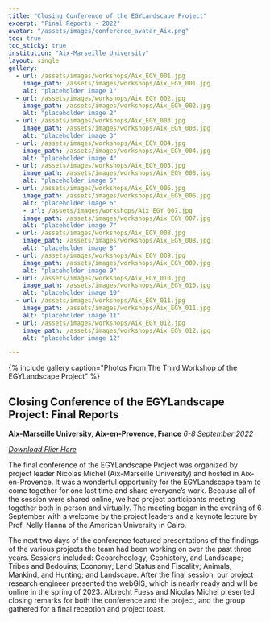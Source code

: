 ```yaml
---
title: "Closing Conference of the EGYLandscape Project"
excerpt: "Final Reports - 2022"
avatar: "/assets/images/conference_avatar_Aix.png"
toc: true
toc_sticky: true
institution: "Aix-Marseille University"
layout: single
gallery:
  - url: /assets/images/workshops/Aix_EGY_001.jpg
    image_path: /assets/images/workshops/Aix_EGY_001.jpg
    alt: "placeholder image 1"
  - url: /assets/images/workshops/Aix_EGY_002.jpg
    image_path: /assets/images/workshops/Aix_EGY_002.jpg
    alt: "placeholder image 2"
  - url: /assets/images/workshops/Aix_EGY_003.jpg
    image_path: /assets/images/workshops/Aix_EGY_003.jpg
    alt: "placeholder image 3"
  - url: /assets/images/workshops/Aix_EGY_004.jpg
    image_path: /assets/images/workshops/Aix_EGY_004.jpg
    alt: "placeholder image 4"
  - url: /assets/images/workshops/Aix_EGY_005.jpg
    image_path: /assets/images/workshops/Aix_EGY_008.jpg
    alt: "placeholder image 5"
  - url: /assets/images/workshops/Aix_EGY_006.jpg
    image_path: /assets/images/workshops/Aix_EGY_006.jpg
    alt: "placeholder image 6"
    - url: /assets/images/workshops/Aix_EGY_007.jpg
    image_path: /assets/images/workshops/Aix_EGY_007.jpg
    alt: "placeholder image 7"
  - url: /assets/images/workshops/Aix_EGY_008.jpg
    image_path: /assets/images/workshops/Aix_EGY_008.jpg
    alt: "placeholder image 8"
  - url: /assets/images/workshops/Aix_EGY_009.jpg
    image_path: /assets/images/workshops/Aix_EGY_009.jpg
    alt: "placeholder image 9"
  - url: /assets/images/workshops/Aix_EGY_010.jpg
    image_path: /assets/images/workshops/Aix_EGY_010.jpg
    alt: "placeholder image 10"
  - url: /assets/images/workshops/Aix_EGY_011.jpg
    image_path: /assets/images/workshops/Aix_EGY_011.jpg
    alt: "placeholder image 11"
  - url: /assets/images/workshops/Aix_EGY_012.jpg
    image_path: /assets/images/workshops/Aix_EGY_012.jpg
    alt: "placeholder image 12"

---
```


{% include gallery caption="Photos From The Third Workshop of the EGYLandscape Project" %}

## Closing Conference of the EGYLandscape Project: Final Reports
**Aix-Marseille University, Aix-en-Provence, France**
*6-8 September 2022*

[*Download Flier Here*](https://www.egylandscape.org/workshops/EGYLandscapes_AixProvence2022_Flier.jpg)

The final conference of the EGYLandscape Project was organized by project leader Nicolas Michel (Aix-Marseille University) and hosted in Aix-en-Provence. It was a wonderful opportunity for the EGYLandscape team to come together for one last time and share everyone’s work. Because all of the session were shared online, we had project participants meeting together both in person and virtually. The meeting began in the evening of 6 September with a welcome by the project leaders and a keynote lecture by Prof. Nelly Hanna of the American University in Cairo.

The next two days of the conference featured presentations of the findings of the various projects the team had been working on over the past three years. Sessions included: Geoarcheology, Geohistory, and Landscape; Tribes and Bedouins; Economy; Land Status and Fiscality; Animals, Mankind, and Hunting; and Landscape. After the final session, our project research engineer presented the webGIS, which is nearly ready and will be online in the spring of 2023. Albrecht Fuess and Nicolas Michel presented closing remarks for both the conference and the project, and the group gathered for a final reception and project toast.

